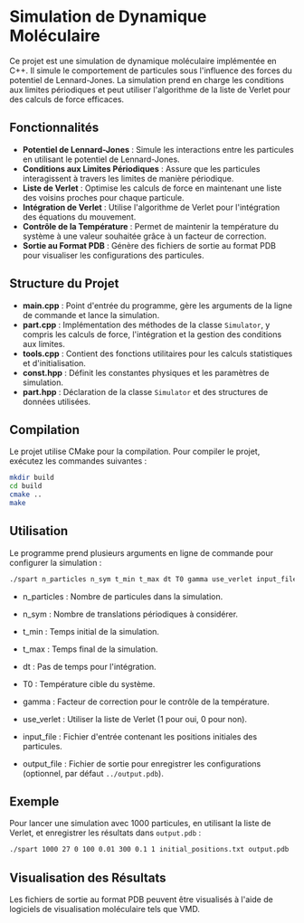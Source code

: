 # Simulation de Dynamique Moléculaire

Ce projet est une simulation de dynamique moléculaire implémentée en C++. Il simule le comportement de particules sous l'influence des forces du potentiel de Lennard-Jones. La simulation prend en charge les conditions aux limites périodiques et peut utiliser l'algorithme de la liste de Verlet pour des calculs de force efficaces.

## Fonctionnalités

- **Potentiel de Lennard-Jones** : Simule les interactions entre les particules en utilisant le potentiel de Lennard-Jones.
- **Conditions aux Limites Périodiques** : Assure que les particules interagissent à travers les limites de manière périodique.
- **Liste de Verlet** : Optimise les calculs de force en maintenant une liste des voisins proches pour chaque particule.
- **Intégration de Verlet** : Utilise l'algorithme de Verlet pour l'intégration des équations du mouvement.
- **Contrôle de la Température** : Permet de maintenir la température du système à une valeur souhaitée grâce à un facteur de correction.
- **Sortie au Format PDB** : Génère des fichiers de sortie au format PDB pour visualiser les configurations des particules.

## Structure du Projet

- **main.cpp** : Point d'entrée du programme, gère les arguments de la ligne de commande et lance la simulation.
- **part.cpp** : Implémentation des méthodes de la classe `Simulator`, y compris les calculs de force, l'intégration et la gestion des conditions aux limites.
- **tools.cpp** : Contient des fonctions utilitaires pour les calculs statistiques et d'initialisation.
- **const.hpp** : Définit les constantes physiques et les paramètres de simulation.
- **part.hpp** : Déclaration de la classe `Simulator` et des structures de données utilisées.

## Compilation

Le projet utilise CMake pour la compilation. Pour compiler le projet, exécutez les commandes suivantes :

```bash
mkdir build
cd build
cmake ..
make
```
## Utilisation

Le programme prend plusieurs arguments en ligne de commande pour configurer la simulation :
```bash
./spart n_particles n_sym t_min t_max dt T0 gamma use_verlet input_file [output_file]
```
- n_particles : Nombre de particules dans la simulation.

- n_sym : Nombre de translations périodiques à considérer.

- t_min : Temps initial de la simulation.

- t_max : Temps final de la simulation.

- dt : Pas de temps pour l'intégration.

- T0 : Température cible du système.

- gamma : Facteur de correction pour le contrôle de la température.

- use_verlet : Utiliser la liste de Verlet (1 pour oui, 0 pour non).

- input_file : Fichier d'entrée contenant les positions initiales des particules.

- output_file : Fichier de sortie pour enregistrer les configurations (optionnel, par défaut `../output.pdb`).

## Exemple

Pour lancer une simulation avec 1000 particules, en utilisant la liste de Verlet, et enregistrer les résultats dans `output.pdb` :
```bash
./spart 1000 27 0 100 0.01 300 0.1 1 initial_positions.txt output.pdb
```
## Visualisation des Résultats

Les fichiers de sortie au format PDB peuvent être visualisés à l'aide de logiciels de visualisation moléculaire tels que VMD.
